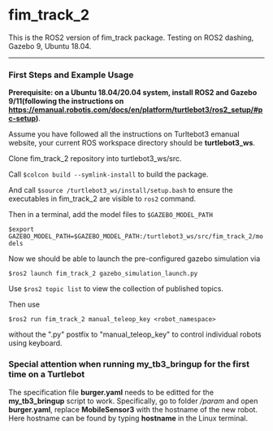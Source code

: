 # fim_track_2

This is the ROS2 version of fim_track package. Testing on ROS2 dashing, Gazebo 9, Ubuntu 18.04.

---



### First Steps and Example Usage

**Prerequisite: on a Ubuntu 18.04/20.04 system, install ROS2 and Gazebo 9/11(following the instructions on https://emanual.robotis.com/docs/en/platform/turtlebot3/ros2_setup/#pc-setup)**. 

Assume you have followed all the instructions on Turltebot3 emanual website, your current ROS workspace directory should be **turtlebot3_ws**. 

Clone fim_track_2 repository into turtlebot3_ws/src. 

Call `$colcon build --symlink-install` to build the package. 

And call `$source /turtlebot3_ws/install/setup.bash` to ensure the executables in fim_track_2 are visible to `ros2` command.

Then in a terminal, add the model files to `$GAZEBO_MODEL_PATH`

`$export GAZEBO_MODEL_PATH=$GAZEBO_MODEL_PATH:/turtlebot3_ws/src/fim_track_2/models`

Now we should be able to launch the pre-configured gazebo simulation via

`$ros2 launch fim_track_2 gazebo_simulation_launch.py`

Use `$ros2 topic list` to view the collection of published topics.

Then use

`$ros2 run fim_track_2 manual_teleop_key <robot_namespace>`

without the ".py" postfix to "manual_teleop_key" to control individual robots using keyboard.

### Special attention when running my_tb3_bringup for the first time on a Turtlebot

The specification file **burger.yaml** needs to be editted for the **my_tb3_bringup** script to work. Specifically, go to folder _/param_ and open **burger.yaml**, replace **MobileSensor3** with the hostname of the new robot. Here hostname can be found by typing **hostname** in the Linux terminal.
